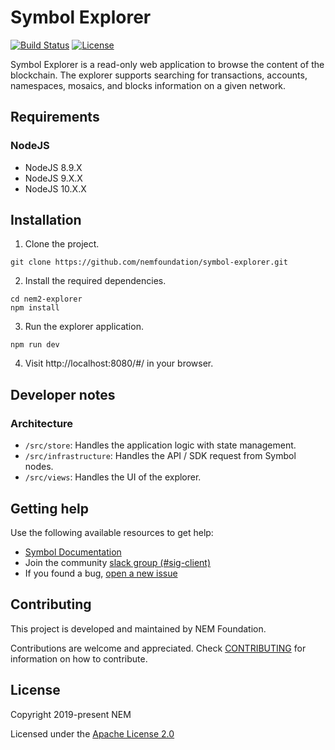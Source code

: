 # Symbol Explorer

[![Build Status](https://travis-ci.com/nemfoundation/symbol-explorer.svg?branch=master)](https://travis-ci.com/nemfoundation/symbol-explorer)
[![License](https://img.shields.io/badge/License-Apache%202.0-blue.svg)](https://opensource.org/licenses/Apache-2.0)

Symbol Explorer is a read-only web application to browse the content of the blockchain. The explorer supports searching for transactions, accounts, namespaces, mosaics, and blocks information on a given network.

## Requirements

### NodeJS

- NodeJS 8.9.X
- NodeJS 9.X.X
- NodeJS 10.X.X

## Installation

1. Clone the project.

```
git clone https://github.com/nemfoundation/symbol-explorer.git
```

2. Install the required dependencies.

```
cd nem2-explorer
npm install
```

3. Run the explorer application.

```
npm run dev
```

4. Visit http://localhost:8080/#/ in your browser.

## Developer notes

### Architecture

* `/src/store`: Handles the application logic with state management.
* `/src/infrastructure`: Handles the API / SDK request from Symbol nodes.
* `/src/views`: Handles the UI of the explorer.

## Getting help

Use the following available resources to get help:

- [Symbol Documentation][docs]
- Join the community [slack group (#sig-client)][slack] 
- If you found a bug, [open a new issue][issues]

## Contributing

This project is developed and maintained by NEM Foundation.

Contributions are welcome and appreciated. 
Check [CONTRIBUTING](CONTRIBUTING.md) for information on how to contribute.

## License

Copyright 2019-present NEM

Licensed under the [Apache License 2.0](LICENSE)

[self]: https://github.com/nemfoundation/symbol-explorer
[docs]: https://nemtech.github.io
[issues]: https://github.com/nemfoundation/symbol-explorer/issues
[slack]: https://join.slack.com/t/nem2/shared_invite/enQtMzY4MDc2NTg0ODgyLWZmZWRiMjViYTVhZjEzOTA0MzUyMTA1NTA5OWQ0MWUzNTA4NjM5OTJhOGViOTBhNjkxYWVhMWRiZDRkOTE0YmU
